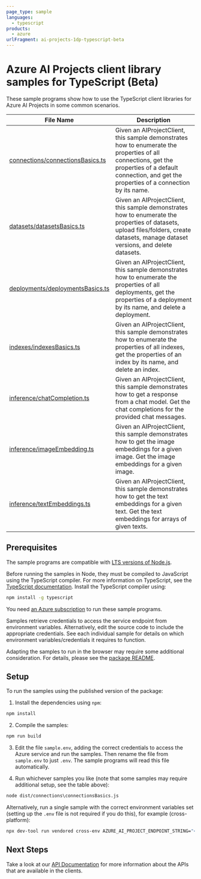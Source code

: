 ```yaml
---
page_type: sample
languages:
  - typescript
products:
  - azure
urlFragment: ai-projects-1dp-typescript-beta
---
```


# Azure AI Projects client library samples for TypeScript (Beta)

These sample programs show how to use the TypeScript client libraries for Azure AI Projects in some common scenarios.

| **File Name**                                                     | **Description**                                                                                                                                                                                        |
| ----------------------------------------------------------------- | ------------------------------------------------------------------------------------------------------------------------------------------------------------------------------------------------------ |
| [connections/connectionsBasics.ts][connections_connectionsbasics] | Given an AIProjectClient, this sample demonstrates how to enumerate the properties of all connections, get the properties of a default connection, and get the properties of a connection by its name. |
| [datasets/datasetsBasics.ts][datasets_datasetsbasics]             | Given an AIProjectClient, this sample demonstrates how to enumerate the properties of datasets, upload files/folders, create datasets, manage dataset versions, and delete datasets.                   |
| [deployments/deploymentsBasics.ts][deployments_deploymentsbasics] | Given an AIProjectClient, this sample demonstrates how to enumerate the properties of all deployments, get the properties of a deployment by its name, and delete a deployment.                        |
| [indexes/indexesBasics.ts][indexes_indexesbasics]                 | Given an AIProjectClient, this sample demonstrates how to enumerate the properties of all indexes, get the properties of an index by its name, and delete an index.                                    |
| [inference/chatCompletion.ts][inference_chatcompletion]           | Given an AIProjectClient, this sample demonstrates how to get a response from a chat model. Get the chat completions for the provided chat messages.                                                   |
| [inference/imageEmbedding.ts][inference_imageembedding]           | Given an AIProjectClient, this sample demonstrates how to get the image embeddings for a given image. Get the image embeddings for a given image.                                                      |
| [inference/textEmbeddings.ts][inference_textembeddings]           | Given an AIProjectClient, this sample demonstrates how to get the text embeddings for a given text. Get the text embeddings for arrays of given texts.                                                 |

## Prerequisites

The sample programs are compatible with [LTS versions of Node.js](https://github.com/nodejs/release#release-schedule).

Before running the samples in Node, they must be compiled to JavaScript using the TypeScript compiler. For more information on TypeScript, see the [TypeScript documentation][typescript]. Install the TypeScript compiler using:

```bash
npm install -g typescript
```

You need [an Azure subscription][freesub] to run these sample programs.

Samples retrieve credentials to access the service endpoint from environment variables. Alternatively, edit the source code to include the appropriate credentials. See each individual sample for details on which environment variables/credentials it requires to function.

Adapting the samples to run in the browser may require some additional consideration. For details, please see the [package README][package].

## Setup

To run the samples using the published version of the package:

1. Install the dependencies using `npm`:

```bash
npm install
```

2. Compile the samples:

```bash
npm run build
```

3. Edit the file `sample.env`, adding the correct credentials to access the Azure service and run the samples. Then rename the file from `sample.env` to just `.env`. The sample programs will read this file automatically.

4. Run whichever samples you like (note that some samples may require additional setup, see the table above):

```bash
node dist/connections\connectionsBasics.js
```

Alternatively, run a single sample with the correct environment variables set (setting up the `.env` file is not required if you do this), for example (cross-platform):

```bash
npx dev-tool run vendored cross-env AZURE_AI_PROJECT_ENDPOINT_STRING="<azure ai project endpoint string>" node dist/connections\connectionsBasics.js
```

## Next Steps

Take a look at our [API Documentation][apiref] for more information about the APIs that are available in the clients.

[connections_connectionsbasics]: https://github.com/Azure/azure-sdk-for-js/blob/main/sdk/ai/ai-projects-1dp/samples/v1-beta/typescript/src/connections/connectionsBasics.ts
[datasets_datasetsbasics]: https://github.com/Azure/azure-sdk-for-js/blob/main/sdk/ai/ai-projects-1dp/samples/v1-beta/typescript/src/datasets/datasetsBasics.ts
[deployments_deploymentsbasics]: https://github.com/Azure/azure-sdk-for-js/blob/main/sdk/ai/ai-projects-1dp/samples/v1-beta/typescript/src/deployments/deploymentsBasics.ts
[indexes_indexesbasics]: https://github.com/Azure/azure-sdk-for-js/blob/main/sdk/ai/ai-projects-1dp/samples/v1-beta/typescript/src/indexes/indexesBasics.ts
[inference_chatcompletion]: https://github.com/Azure/azure-sdk-for-js/blob/main/sdk/ai/ai-projects-1dp/samples/v1-beta/typescript/src/inference/chatCompletion.ts
[inference_imageembedding]: https://github.com/Azure/azure-sdk-for-js/blob/main/sdk/ai/ai-projects-1dp/samples/v1-beta/typescript/src/inference/imageEmbedding.ts
[inference_textembeddings]: https://github.com/Azure/azure-sdk-for-js/blob/main/sdk/ai/ai-projects-1dp/samples/v1-beta/typescript/src/inference/textEmbeddings.ts
[apiref]: https://learn.microsoft.com/javascript/api/@azure/ai-projects
[freesub]: https://azure.microsoft.com/free/
[package]: https://github.com/Azure/azure-sdk-for-js/tree/main/sdk/ai/ai-projects-1dp/README.md
[typescript]: https://www.typescriptlang.org/docs/home.html
